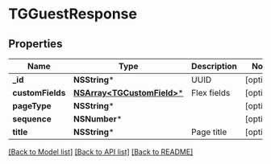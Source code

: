 # TGGuestResponse

## Properties
Name | Type | Description | Notes
------------ | ------------- | ------------- | -------------
**_id** | **NSString*** | UUID | [optional] 
**customFields** | [**NSArray&lt;TGCustomField&gt;***](TGCustomField.md) | Flex fields | [optional] 
**pageType** | **NSString*** |  | [optional] 
**sequence** | **NSNumber*** |  | [optional] 
**title** | **NSString*** | Page title | [optional] 

[[Back to Model list]](../README.md#documentation-for-models) [[Back to API list]](../README.md#documentation-for-api-endpoints) [[Back to README]](../README.md)


